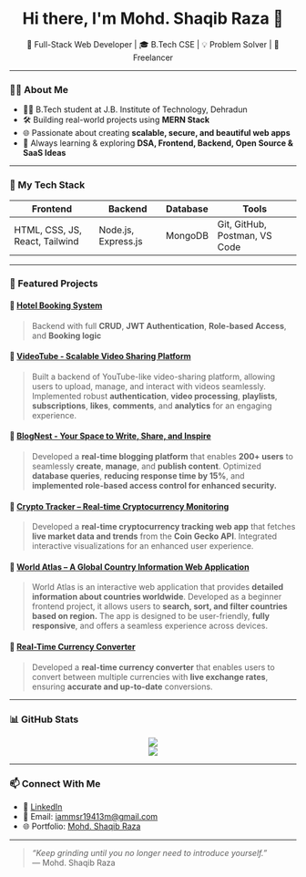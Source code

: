 <h1 align="center">Hi there, I'm Mohd. Shaqib Raza 👋</h1>

<p align="center">
  🚀 Full-Stack Web Developer | 🎓 B.Tech CSE | 💡 Problem Solver | 💼 Freelancer
</p>

---

### 👨‍💻 About Me
- 🧑‍🎓 B.Tech student at J.B. Institute of Technology, Dehradun  
- 🛠️ Building real-world projects using **MERN Stack**  
- 🌐 Passionate about creating **scalable, secure, and beautiful web apps**  
- 💬 Always learning & exploring **DSA, Frontend, Backend, Open Source & SaaS Ideas**

---

### 💼 My Tech Stack

| Frontend | Backend | Database | Tools |
|---------|---------|----------|-------|
| HTML, CSS, JS, React, Tailwind | Node.js, Express.js | MongoDB | Git, GitHub, Postman, VS Code |

---

### 🧩 Featured Projects

#### 🔹 [Hotel Booking System](https://github.com/IamMSR-01/Hotel-Management)
> Backend with full **CRUD**, **JWT Authentication**, **Role-based Access**, and **Booking logic**

#### 🔹 [VideoTube - Scalable Video Sharing Platform](https://github.com/IamMSR-01/Youtube-clone-backend)
> Built a backend of YouTube-like video-sharing platform, allowing users to upload, manage, and interact with videos seamlessly. Implemented robust **authentication**, **video processing**, **playlists**, **subscriptions**, **likes**, **comments**, and **analytics** for an engaging experience.

#### 🔹 [BlogNest - Your Space to Write, Share, and Inspire](https://blog-app-orpin-rho.vercel.app/)
> Developed a **real-time blogging platform** that enables **200+ users** to seamlessly **create**, **manage**, and **publish content**. Optimized **database queries**, **reducing response time by 15%**, and **implemented role-based access control for enhanced security.**

#### 🔹 [Crypto Tracker – Real-time Cryptocurrency Monitoring](https://crypto-tracker-raza.vercel.app/)
> Developed a **real-time cryptocurrency tracking web app** that fetches **live market data and trends** from the **Coin Gecko API**. Integrated interactive visualizations for an enhanced user experience.

#### 🔹 [World Atlas – A Global Country Information Web Application](https://world-atlas-ivory.vercel.app/)
> World Atlas is an interactive web application that provides **detailed information about countries worldwide**. Developed as a beginner frontend project, it allows users to **search, sort, and filter countries based on region.** The app is designed to be user-friendly, **fully responsive**, and offers a seamless experience across devices.

#### 🔹 [Real-Time Currency Converter](https://currency-converter-gamma-two-92.vercel.app/)
> Developed a **real-time currency converter** that enables users to convert between multiple currencies with **live exchange rates**, ensuring **accurate and up-to-date** conversions.
---

### 📊 GitHub Stats

<p align="center">
  <img src="https://github-readme-stats.vercel.app/api?username=IamMSR-01&show_icons=true&theme=github_dark" />
  <br/>
  <img src="https://github-readme-streak-stats.vercel.app/?user=IamMSR-01&theme=github-dark"/>
</p>


---

### 📫 Connect With Me

- 💼 [LinkedIn](https://www.linkedin.com/in/mohd-shaqib-raza/)
- 📧 Email: iammsr19413m@gmail.com
- 🌐 Portfolio: [Mohd. Shaqib Raza](https://mohd-shaqib-raza.vercel.app/)

---

> *“Keep grinding until you no longer need to introduce yourself.”*  
> — Mohd. Shaqib Raza

